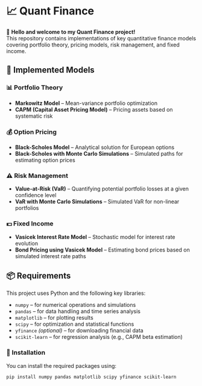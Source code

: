 # 📈 Quant Finance

👋 **Hello and welcome to my Quant Finance project!**  
This repository contains implementations of key quantitative finance models covering portfolio theory, pricing models, risk management, and fixed income.

## 🧠 Implemented Models

### 📊 Portfolio Theory
- **Markowitz Model** – Mean-variance portfolio optimization
- **CAPM (Capital Asset Pricing Model)** – Pricing assets based on systematic risk

### 💰 Option Pricing
- **Black-Scholes Model** – Analytical solution for European options
- **Black-Scholes with Monte Carlo Simulations** – Simulated paths for estimating option prices

### ⚠️ Risk Management
- **Value-at-Risk (VaR)** – Quantifying potential portfolio losses at a given confidence level
- **VaR with Monte Carlo Simulations** – Simulated VaR for non-linear portfolios

### 💵 Fixed Income
- **Vasicek Interest Rate Model** – Stochastic model for interest rate evolution
- **Bond Pricing using Vasicek Model** – Estimating bond prices based on simulated interest rate paths

## 📦 Requirements

This project uses Python and the following key libraries:

- `numpy` – for numerical operations and simulations  
- `pandas` – for data handling and time series analysis  
- `matplotlib` – for plotting results  
- `scipy` – for optimization and statistical functions  
- `yfinance` *(optional)* – for downloading financial data  
- `scikit-learn` – for regression analysis (e.g., CAPM beta estimation)

### 🔧 Installation

You can install the required packages using:

```bash
pip install numpy pandas matplotlib scipy yfinance scikit-learn
